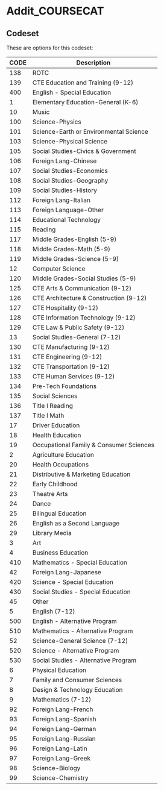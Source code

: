 
# Addit_COURSECAT 

## Codeset

These are options for this codeset:

|   CODE | Description                             |
|--------|-----------------------------------------|
|    138 | ROTC                                    |
|    139 | CTE Education and Training (9-12)       |
|    400 | English - Special Education             |
|      1 | Elementary Education-General (K-6)      |
|     10 | Music                                   |
|    100 | Science-Physics                         |
|    101 | Science-Earth or Environmental Science  |
|    103 | Science-Physical Science                |
|    105 | Social Studies-Civics & Government      |
|    106 | Foreign Lang-Chinese                    |
|    107 | Social Studies-Economics                |
|    108 | Social Studies-Geography                |
|    109 | Social Studies-History                  |
|    112 | Foreign Lang-Italian                    |
|    113 | Foreign Language-Other                  |
|    114 | Educational Technology                  |
|    115 | Reading                                 |
|    117 | Middle Grades-English (5-9)             |
|    118 | Middle Grades-Math (5-9)                |
|    119 | Middle Grades-Science (5-9)             |
|     12 | Computer Science                        |
|    120 | Middle Grades-Social Studies (5-9)      |
|    125 | CTE Arts & Communication (9-12)         |
|    126 | CTE Architecture & Construction (9-12)  |
|    127 | CTE Hospitality (9-12)                  |
|    128 | CTE Information Technology (9-12)       |
|    129 | CTE Law & Public Safety (9-12)          |
|     13 | Social Studies-General (7-12)           |
|    130 | CTE Manufacturing (9-12)                |
|    131 | CTE Engineering (9-12)                  |
|    132 | CTE Transportation (9-12)               |
|    133 | CTE Human Services (9-12)               |
|    134 | Pre-Tech Foundations                    |
|    135 | Social Sciences                         |
|    136 | Title I Reading                         |
|    137 | Title I Math                            |
|     17 | Driver Education                        |
|     18 | Health Education                        |
|     19 | Occupational Family & Consumer Sciences |
|      2 | Agriculture Education                   |
|     20 | Health Occupations                      |
|     21 | Distributive & Marketing Education      |
|     22 | Early Childhood                         |
|     23 | Theatre Arts                            |
|     24 | Dance                                   |
|     25 | Bilingual Education                     |
|     26 | English as a Second Language            |
|     29 | Library Media                           |
|      3 | Art                                     |
|      4 | Business Education                      |
|    410 | Mathematics - Special Education         |
|     42 | Foreign Lang-Japanese                   |
|    420 | Science - Special Education             |
|    430 | Social Studies - Special Education      |
|     45 | Other                                   |
|      5 | English (7-12)                          |
|    500 | English - Alternative Program           |
|    510 | Mathematics - Alternative Program       |
|     52 | Science-General Science (7-12)          |
|    520 | Science - Alternative Program           |
|    530 | Social Studies - Alternative Program    |
|      6 | Physical Education                      |
|      7 | Family and Consumer Sciences            |
|      8 | Design & Technology Education           |
|      9 | Mathematics (7-12)                      |
|     92 | Foreign Lang-French                     |
|     93 | Foreign Lang-Spanish                    |
|     94 | Foreign Lang-German                     |
|     95 | Foreign Lang-Russian                    |
|     96 | Foreign Lang-Latin                      |
|     97 | Foreign Lang-Greek                      |
|     98 | Science-Biology                         |
|     99 | Science-Chemistry                       |

    